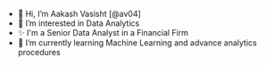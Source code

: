 - 👋 Hi, I’m Aakash Vasisht [@av04]
- 👀 I’m interested in Data Analytics
- ✨ I'm a Senior Data Analyst in a Financial Firm
- 🌱 I’m currently learning Machine Learning and advance analytics procedures

